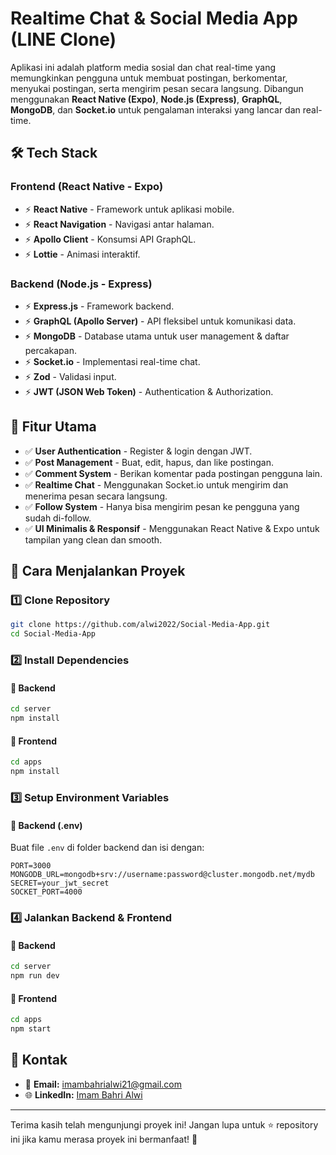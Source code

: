 # Realtime Chat & Social Media App (LINE Clone)

Aplikasi ini adalah platform media sosial dan chat real-time yang memungkinkan pengguna untuk membuat postingan, berkomentar, menyukai postingan, serta mengirim pesan secara langsung. Dibangun menggunakan **React Native (Expo)**, **Node.js (Express)**, **GraphQL**, **MongoDB**, dan **Socket.io** untuk pengalaman interaksi yang lancar dan real-time.

## 🛠 Tech Stack

### **Frontend (React Native - Expo)**
- ⚡ **React Native** - Framework untuk aplikasi mobile.
- ⚡ **React Navigation** - Navigasi antar halaman.
- ⚡ **Apollo Client** - Konsumsi API GraphQL.
- ⚡ **Lottie** - Animasi interaktif.

### **Backend (Node.js - Express)**
- ⚡ **Express.js** - Framework backend.
- ⚡ **GraphQL (Apollo Server)** - API fleksibel untuk komunikasi data.
- ⚡ **MongoDB** - Database utama untuk user management & daftar percakapan.
- ⚡ **Socket.io** - Implementasi real-time chat.
- ⚡ **Zod** - Validasi input.
- ⚡ **JWT (JSON Web Token)** - Authentication & Authorization.

## 🎨 Fitur Utama
- ✅ **User Authentication** - Register & login dengan JWT.
- ✅ **Post Management** - Buat, edit, hapus, dan like postingan.
- ✅ **Comment System** - Berikan komentar pada postingan pengguna lain.
- ✅ **Realtime Chat** - Menggunakan Socket.io untuk mengirim dan menerima pesan secara langsung.
- ✅ **Follow System** - Hanya bisa mengirim pesan ke pengguna yang sudah di-follow.
- ✅ **UI Minimalis & Responsif** - Menggunakan React Native & Expo untuk tampilan yang clean dan smooth.

## 🚀 Cara Menjalankan Proyek

### **1️⃣ Clone Repository**
```sh
git clone https://github.com/alwi2022/Social-Media-App.git
cd Social-Media-App
```

### **2️⃣ Install Dependencies**
#### 🔹 **Backend**
```sh
cd server
npm install
```
#### 🔹 **Frontend**
```sh
cd apps
npm install
```

### **3️⃣ Setup Environment Variables**
#### 🔹 **Backend (.env)**
Buat file `.env` di folder backend dan isi dengan:
```env
PORT=3000
MONGODB_URL=mongodb+srv://username:password@cluster.mongodb.net/mydb
SECRET=your_jwt_secret
SOCKET_PORT=4000
```

### **4️⃣ Jalankan Backend & Frontend**
#### 🔹 **Backend**
```sh
cd server
npm run dev
```
#### 🔹 **Frontend**
```sh
cd apps
npm start
```

## 📩 Kontak
- 📧 **Email:** imambahrialwi21@gmail.com  
- 🌐 **LinkedIn:** [Imam Bahri Alwi](https://www.linkedin.com/in/imam-bahri-alwi-019816250/)  

---
Terima kasih telah mengunjungi proyek ini! Jangan lupa untuk ⭐ repository ini jika kamu merasa proyek ini bermanfaat! 🚀

